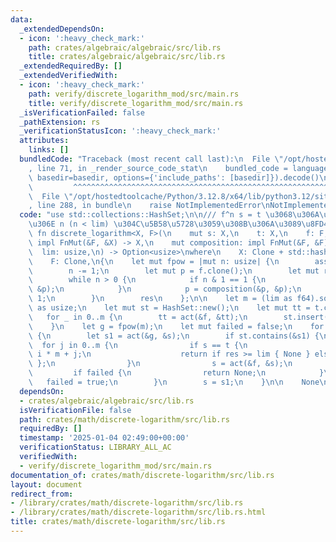 ```yaml
---
data:
  _extendedDependsOn:
  - icon: ':heavy_check_mark:'
    path: crates/algebraic/algebraic/src/lib.rs
    title: crates/algebraic/algebraic/src/lib.rs
  _extendedRequiredBy: []
  _extendedVerifiedWith:
  - icon: ':heavy_check_mark:'
    path: verify/discrete_logarithm_mod/src/main.rs
    title: verify/discrete_logarithm_mod/src/main.rs
  _isVerificationFailed: false
  _pathExtension: rs
  _verificationStatusIcon: ':heavy_check_mark:'
  attributes:
    links: []
  bundledCode: "Traceback (most recent call last):\n  File \"/opt/hostedtoolcache/Python/3.12.8/x64/lib/python3.12/site-packages/onlinejudge_verify/documentation/build.py\"\
    , line 71, in _render_source_code_stat\n    bundled_code = language.bundle(stat.path,\
    \ basedir=basedir, options={'include_paths': [basedir]}).decode()\n          \
    \         ^^^^^^^^^^^^^^^^^^^^^^^^^^^^^^^^^^^^^^^^^^^^^^^^^^^^^^^^^^^^^^^^^^^^^^^^^^^^^^^^^\n\
    \  File \"/opt/hostedtoolcache/Python/3.12.8/x64/lib/python3.12/site-packages/onlinejudge_verify/languages/rust.py\"\
    , line 288, in bundle\n    raise NotImplementedError\nNotImplementedError\n"
  code: "use std::collections::HashSet;\n\n/// f^n s = t \u3068\u306A\u308B\u6700\u521D\
    \u306E n (n < lim) \u304C\u5B58\u5728\u3059\u308B\u306A\u3089\u8FD4\u3059\npub\
    \ fn discrete_logarithm<X, F>(\n    mut s: X,\n    t: X,\n    f: F,\n    mut act:\
    \ impl FnMut(&F, &X) -> X,\n    mut composition: impl FnMut(&F, &F) -> F,\n  \
    \  lim: usize,\n) -> Option<usize>\nwhere\n    X: Clone + std::hash::Hash + Eq,\n\
    \    F: Clone,\n{\n    let mut fpow = |mut n: usize| {\n        assert!(n > 0);\n\
    \        n -= 1;\n        let mut p = f.clone();\n        let mut res = f.clone();\n\
    \        while n > 0 {\n            if n & 1 == 1 {\n                res = composition(&res,\
    \ &p);\n            }\n            p = composition(&p, &p);\n            n >>=\
    \ 1;\n        }\n        res\n    };\n\n    let m = (lim as f64).sqrt().ceil()\
    \ as usize;\n    let mut st = HashSet::new();\n    let mut tt = t.clone();\n \
    \   for _ in 0..m {\n        tt = act(&f, &tt);\n        st.insert(tt.clone());\n\
    \    }\n    let g = fpow(m);\n    let mut failed = false;\n    for i in 0..=m\
    \ {\n        let s1 = act(&g, &s);\n        if st.contains(&s1) {\n          \
    \  for j in 0..m {\n                if s == t {\n                    let res =\
    \ i * m + j;\n                    return if res >= lim { None } else { Some(res)\
    \ };\n                }\n                s = act(&f, &s);\n            }\n   \
    \         if failed {\n                return None;\n            }\n         \
    \   failed = true;\n        }\n        s = s1;\n    }\n\n    None\n}\n"
  dependsOn:
  - crates/algebraic/algebraic/src/lib.rs
  isVerificationFile: false
  path: crates/math/discrete-logarithm/src/lib.rs
  requiredBy: []
  timestamp: '2025-01-04 02:49:00+00:00'
  verificationStatus: LIBRARY_ALL_AC
  verifiedWith:
  - verify/discrete_logarithm_mod/src/main.rs
documentation_of: crates/math/discrete-logarithm/src/lib.rs
layout: document
redirect_from:
- /library/crates/math/discrete-logarithm/src/lib.rs
- /library/crates/math/discrete-logarithm/src/lib.rs.html
title: crates/math/discrete-logarithm/src/lib.rs
---
```

